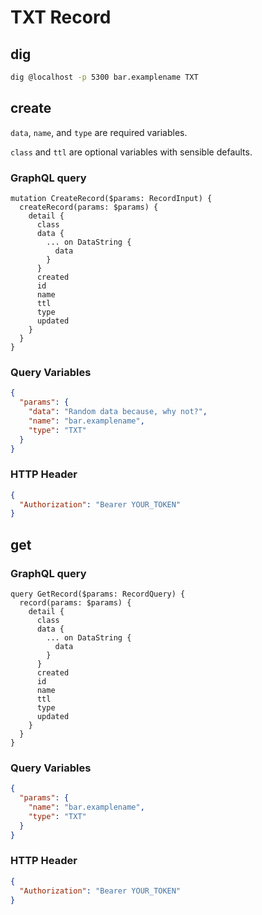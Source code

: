 # TXT Record

## dig

```sh
dig @localhost -p 5300 bar.examplename TXT
```



## create

`data`, `name`, and `type` are required variables.

`class` and `ttl` are optional variables with sensible defaults.

### GraphQL query

```sdl
mutation CreateRecord($params: RecordInput) {
  createRecord(params: $params) {
    detail {
      class
      data {
        ... on DataString {
          data
        }
      }
      created
      id
      name
      ttl
      type
      updated
    }
  }
}
```

### Query Variables

```json
{
  "params": {
    "data": "Random data because, why not?",
    "name": "bar.examplename",
    "type": "TXT"
  }
}
```

### HTTP Header

```json
{
  "Authorization": "Bearer YOUR_TOKEN"
}
```



## get
### GraphQL query

```sdl
query GetRecord($params: RecordQuery) {
  record(params: $params) {
    detail {
      class
      data {
        ... on DataString {
          data
        }
      }
      created
      id
      name
      ttl
      type
      updated
    }
  }
}
```

### Query Variables

```json
{
  "params": {
    "name": "bar.examplename",
    "type": "TXT"
  }
}
```

### HTTP Header

```json
{
  "Authorization": "Bearer YOUR_TOKEN"
}
```



<!-- https://www.dynu.com/Resources/DNS-Records/TXT-Record -->
